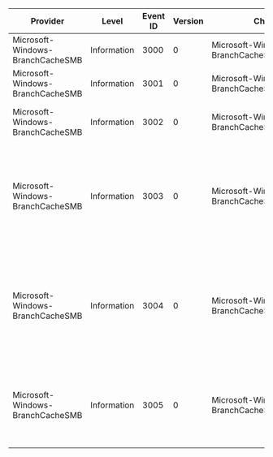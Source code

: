 Provider                          |  Level        |  Event ID  |  Version  |  Channel                                       |  Task  |  Opcode  |  Keyword          |  Message
----------------------------------|---------------|------------|-----------|------------------------------------------------|--------|----------|-------------------|-------------------------------------------------------------------------------------------------------------------------------------
Microsoft-Windows-BranchCacheSMB  |  Information  |  3000      |  0        |  Microsoft-Windows-BranchCacheSMB/Operational  |        |          |  SMB BranchCache  |
Microsoft-Windows-BranchCacheSMB  |  Information  |  3001      |  0        |  Microsoft-Windows-BranchCacheSMB/Operational  |        |          |  SMB BranchCache  |
Microsoft-Windows-BranchCacheSMB  |  Information  |  3002      |  0        |  Microsoft-Windows-BranchCacheSMB/Analytic     |        |          |  SMB BranchCache  |  SMB BranchCache prefetch began for file {Path}.
Microsoft-Windows-BranchCacheSMB  |  Information  |  3003      |  0        |  Microsoft-Windows-BranchCacheSMB/Analytic     |        |          |  SMB BranchCache  |  SMB BranchCache prefetch ended for file {Path} (content handle {ContentHandle}) with an expected result of {ResultCode}. {Result}
Microsoft-Windows-BranchCacheSMB  |  Information  |  3004      |  0        |  Microsoft-Windows-BranchCacheSMB/Operational  |        |          |  SMB BranchCache  |  SMB BranchCache prefetch ended for file {Path} (content handle {ContentHandle}) with an unexpected result of {ResultCode}. {Result}
Microsoft-Windows-BranchCacheSMB  |  Information  |  3005      |  0        |  Microsoft-Windows-BranchCacheSMB/Operational  |        |          |  SMB BranchCache  |  A summary of the Client Side Caching counters has been generated. The counter list can be found in the event details.
